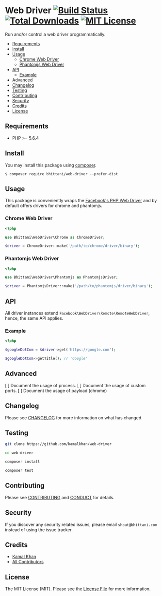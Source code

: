 # Web Driver [![Build Status][icon-status]][link-status] [![Total Downloads][icon-downloads]][link-downloads] [![MIT License][icon-license]](LICENSE.md)

Run and/or control a web driver programmatically.

- [Requirements](#requirements)
- [Install](#install)
- [Usage](#usage)
  - [Chrome Web Driver](#chrome-web-driver)
  - [Phantomjs Web Driver](#phantomjs-web-driver)
- [API](#api)
  - [Example](#example)
- [Advanced](#advanced)
- [Changelog](#changelog)
- [Testing](#testing)
- [Contributing](#contributing)
- [Security](#security)
- [Credits](#credits)
- [License](#license)

## Requirements

- PHP >= 5.6.4

## Install

You may install this package using [composer][link-composer].

```shell
$ composer require bhittani/web-driver --prefer-dist
```

## Usage

This package is conveniently wraps the [Facebook's PHP Web Driver](https://github.com/php-webdriver/php-webdriver) and by default offers drivers for chrome and phantomjs.

### Chrome Web Driver

```php
<?php

use Bhittani\WebDriver\Chrome as ChromeDriver;

$driver = ChromeDriver::make('/path/to/chrome/driver/binary');
```

### Phantomjs Web Driver

```php
<?php

use Bhittani\WebDriver\Phantomjs as PhantomjsDriver;

$driver = PhantomjsDriver::make('/path/to/phantomjs/driver/binary');
```

## API

All driver instances extend `Facebook\WebDriver\Remote\RemoteWebDriver`, hence, the same API applies.

### Example

```php
<?php

$googleDotCom = $driver->get('https://google.com');

$googleDotCom->getTitle(); // 'Google'
```

## Advanced

[ ] Document the usage of process.
[ ] Document the usage of custom ports.
[ ] Document the usage of payload (chrome)

## Changelog

Please see [CHANGELOG](CHANGELOG.md) for more information on what has changed.

## Testing

```sh
git clone https://github.com/kamalkhan/web-driver

cd web-driver

composer install

composer test
```

## Contributing

Please see [CONTRIBUTING](CONTRIBUTING.md) and [CONDUCT](CONDUCT.md) for details.

## Security

If you discover any security related issues, please email `shout@bhittani.com` instead of using the issue tracker.

## Credits

- [Kamal Khan](http://bhittani.com)
- [All Contributors](https://github.com/kamalkhan/web-driver/contributors)

## License

The MIT License (MIT). Please see the [License File](LICENSE.md) for more information.

<!--Status-->

[icon-status]: https://img.shields.io/github/workflow/status/kamalkhan/web-driver/main?style=flat-square

[link-status]: https://github.com/kamalkhan/web-driver

<!--Downloads-->

[icon-downloads]: https://img.shields.io/packagist/dt/bhittani/web-driver.svg?style=flat-square

[link-downloads]: https://packagist.org/packages/bhittani/web-driver

<!--License-->

[icon-license]: https://img.shields.io/badge/license-MIT-brightgreen.svg?style=flat-square

<!--composer-->

[link-composer]: https://getcomposer.org
